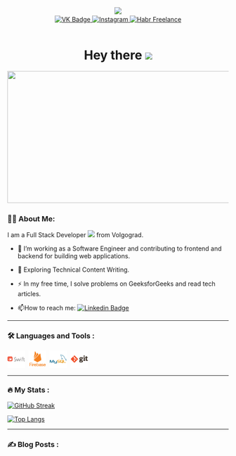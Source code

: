 <div id="header" align="center">
  <img src="https://media.giphy.com/media/M9gbBd9nbDrOTu1Mqx/giphy.gif" width="100"/>
</div>
<div id="badges" align="center">
  <a href="https://vk.com/mtshalopay">
    <img src="https://img.shields.io/badge/VK-blue?logo=vk&logoColor=white&style=for-the-badge" alt="VK Badge"/>
  </a>
  <a href="https://instagramm.com/mtshalopay">
    <img src="https://img.shields.io/badge/Instagramm-blue?logo=instagram&logoColor=white&style=for-the-badge" alt="Instagram"/>
  </a>
  <a href ="https://freelance.habr.com/freelancers/Shalopay">
    <img src="https://img.shields.io/badge/Habr Frilance-green?logo=habr&logoColor=white&style=for-the-badge" alt="Habr Freelance"/>
  </a>
</div>
<div id="profileviews" align="center">
  <img src="https://komarev.com/ghpvc/?username=MTShalopay&style=flat-square&color=blue" alt=""/>
  <h1> 
    Hey there <img src="https://media.giphy.com/media/hvRJCLFzcasrR4ia7z/giphy.gif" width="30px"/>
  </h1>
</div>
<div align="center">
  <img src="https://media.giphy.com/media/dWesBcTLavkZuG35MI/giphy.gif" width="600" height="300"/>
</div>

### :man_technologist: About Me:
I am a Full Stack Developer <img src="https://media.giphy.com/media/WUlplcMpOCEmTGBtBW/giphy.gif" width="30"> from Volgograd.

- :telescope: I’m working as a Software Engineer and contributing to frontend and backend for building web applications.

- :seedling: Exploring Technical Content Writing.
  
- :zap: In my free time, I solve problems on GeeksforGeeks and read tech articles.
  
- :mailbox:How to reach me: [![Linkedin Badge](https://img.shields.io/badge/-kakbar-blue?style=flat&logo=Linkedin&logoColor=white)](Shalopay@bk.ru)

---
### :hammer_and_wrench: Languages and Tools :
<div>
  <img src = "https://github.com/devicons/devicon/blob/master/icons/swift/swift-original-wordmark.svg" title="Swift" alt="Swift" width="40" height="40"/>&nbsp;
  <img src="https://github.com/devicons/devicon/blob/master/icons/firebase/firebase-plain-wordmark.svg" title="Firebase" alt="Firebase" width="40" height="40"/>&nbsp;
  <img src="https://github.com/devicons/devicon/blob/master/icons/mysql/mysql-original-wordmark.svg" title="MySQL"  alt="MySQL" width="40" height="40"/>&nbsp;
  <img src="https://github.com/devicons/devicon/blob/master/icons/git/git-original-wordmark.svg" title="Git" **alt="Git" width="40" height="40"/>
</div>

---
### :fire: My Stats :
[![GitHub Streak](http://github-readme-streak-stats.herokuapp.com?user=MTShalopay&theme=dark&background=000000)](https://git.io/streak-stats)

[![Top Langs](https://github-readme-stats.vercel.app/api/top-langs/?username=MTShalopay&layout=compact&theme=vision-friendly-dark)](https://github.com/anuraghazra/github-readme-stats)

---
### :writing_hand: Blog Posts :
<!-- BLOG-POST-LIST:START -->

<!-- BLOG-POST-LIST:END -->
